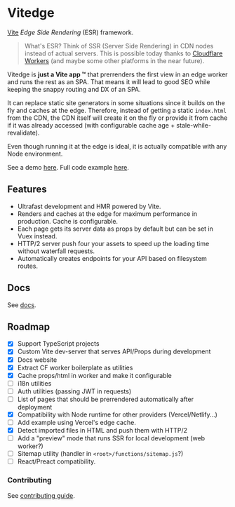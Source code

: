 # Vitedge

[Vite](https://github.com/vitejs/vite) _Edge Side Rendering_ (ESR) framework.

> What's ESR? Think of SSR (Server Side Rendering) in CDN nodes instead of actual servers. This is possible today thanks to [Cloudflare Workers](https://workers.cloudflare.com/) (and maybe some other platforms in the near future).

Vitedge is **just a Vite app ™** that prerrenders the first view in an edge worker and runs the rest as an SPA. That means it will lead to good SEO while keeping the snappy routing and DX of an SPA.

It can replace static site generators in some situations since it builds on the fly and caches at the edge. Therefore, instead of getting a static `index.html` from the CDN, the CDN itself will create it on the fly or provide it from cache if it was already accessed (with configurable cache age + stale-while-revalidate).

Even though running it at the edge is ideal, it is actually compatible with any Node environment.

See a demo [here](https://vitedge.zable.workers.dev/). Full code example [here](./example).

## Features

- Ultrafast development and HMR powered by Vite.
- Renders and caches at the edge for maximum performance in production. Cache is configurable.
- Each page gets its server data as props by default but can be set in Vuex instead.
- HTTP/2 server push four your assets to speed up the loading time without waterfall requests.
- Automatically creates endpoints for your API based on filesystem routes.

## Docs

See [docs](https://vitedge.netlify.app).

## Roadmap

- [x] Support TypeScript projects
- [x] Custom Vite dev-server that serves API/Props during development
- [x] Docs website
- [x] Extract CF worker boilerplate as utilities
- [x] Cache props/html in worker and make it configurable
- [ ] i18n utilities
- [ ] Auth utilities (passing JWT in requests)
- [ ] List of pages that should be prerrendered automatically after deployment
- [x] Compatibility with Node runtime for other providers (Vercel/Netlify...)
- [ ] Add example using Vercel's edge cache.
- [x] Detect imported files in HTML and push them with HTTP/2
- [ ] Add a "preview" mode that runs SSR for local development (web worker?)
- [ ] Sitemap utility (handler in `<root>/functions/sitemap.js`?)
- [ ] React/Preact compatibility.

### Contributing

See [contributing guide](./.github/contributing.md).
